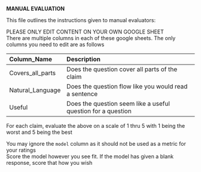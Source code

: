 **MANUAL EVALUATION**

This file outlines the instructions given to manual evaluators:

PLEASE ONLY EDIT CONTENT ON YOUR OWN GOOGLE SHEET				
There are multiple columns in each of these google sheets. The only columns you need to edit are as follows				
				
| Column_Name | Description |		
|:---------------- | :----------------------------------------------------- |
|Covers_all_parts | Does the question cover all parts of the claim |	
|Natural_Language | Does the question flow like you would read a sentence |	
|Useful | Does the question seem like a useful question for a question |

     
For each claim, evaluate the above on a scale of 1 thru 5 with 1 being the worst and 5 being the best				
				
You may ignore the `model` column as it should not be used as a metric for your ratings				
Score the model however you see fit. If the model has given a blank response, score that how you wish
